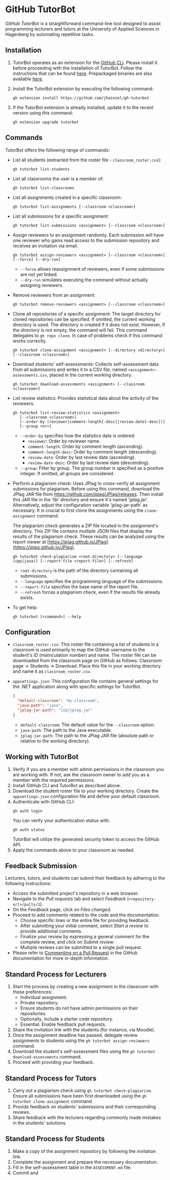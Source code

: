 ﻿# GitHub TutorBot

*GitHub TutorBot* is a straightforward command-line tool designed to assist
programming lecturers and tutors at the University of Applied Sciences in
Hagenberg by automating repetitive tasks.

## Installation

1. TutorBot operates as an extension for the [GitHub
   CLI](https://cli.github.com/). Please install it before proceeding with the
   installation of TutorBot. Follow the instructions that can be found
   [here](https://github.com/cli/cli#installation). Prepackaged binaries are
   also available [here](https://github.com/cli/cli/releases).

2. Install the TutorBot extension by executing the following command:
   ```shell
   gh extension install https://github.com/jheinzel/gh-tutorbot
   ```
3. If the TutorBot extension is already installed, update it to the recent
   version using this command:
   ```shell
   gh extension upgrade tutorbot
   ```

## Commands

TutorBot offers the following range of commands:

* List all students (extracted from the roster file - `classroom_roster.csv`):
  ```shell
  gh tutorbot list-students
  ```

* List all classrooms the user is a member of:
  ```shell
  gh tutorbot list-classrooms
  ```

* List all assignments created in a specific classroom:
  ```shell
  gh tutorbot list-assignments [--classroom <classroom>]
  ```

* List all submissions for a specific assignment:
  ```shell
  gh tutorbot list-submissions <assignment> [--classroom <classroom>]
  ```

* Assign reviewers to an assignment randomly. Each submission will have one
  reviewer who gains read access to the submission repository and receives an
  invitation via email.
  ```shell
  gh tutorbot assign-reviewers <assignment> [--classroom <classroom>] [--force] [--dry-run]
  ```
  + `--force` allows reassignment of reviewers, even if some submissions are not
    yet linked.
  + `--dry-run` simulates executing the command without actually assigning
    reviewers.

* Remove reviewers from an assignment: 
  ```shell
  gh tutorbot remove-reviewers <assignment> [--classroom <classroom>]
  ```

* Clone all repositories of a specific assignment: The target directory for
  cloned repositories can be specified. If omitted, the current working
  directory is used. The directory is created if it does not exist. However, if
  the directory is not empty, the command will fail. This command delegates to
  `gh repo clone`. In case of problems check if this command works correctly. 
  ```shell
  gh tutorbot clone-assignment <assignment> [--directory <directory>] [--classroom <classroom>]
  ```

* Download students' self-assessments: Collects self-assessment data from all
  submissions and writes it to a CSV file, named `<assignment>-assessments.csv`,
  placed in the current working directory.
  ```shell
  gh tutorbot download-assessments <assignment> [--classroom <classroom>]
  ```

* List review statistics: Provides statistical data about the activity of the
  reviewers.
  ```shell
  gh tutorbot list-review-statistics <assignment>
     [--classroom <classroom>] 
     [--order-by (reviewer|comment-length[-desc]|review-date[-desc])] 
     [--group <nr>]
  ```
  + `--order-by` specifies how the statistics data is ordered:
    + `reviewer`: Order by reviewer name.
    + `comment-length`: Order by comment length (ascending).
    + `comment-length-desc`: Order by comment length (descending).
    + `review-date`: Order by last review date (ascending).
    + `review-date-desc`: Order by last review date (descending).
  + `--group`: Filter by group. The group number is specified as a positive
    integer. If omitted, all groups are considered.

* Perform a plagiarism check: Uses JPlag to cross-verify all assignment
  submissions for plagiarism. Before using this command, download the JPlag JAR
  file from https://github.com/jplag/JPlag/releases. Then install this JAR file
  in the 'lib' directory and ensure it's named 'jplag.jar'. Alternatively,
  adjust the configuration variable 'jplag-jar-path' as necessary. It is crucial
  to first clone the assignments using the `clone-assignment` command.

  The plagiarism check generates a ZIP file located in the assignment's
  directory. This ZIP file contains multiple JSON files that display the results
  of the plagiarism check. These results can be analyzed using the report viewer
  at [https://jplag.github.io/JPlag](https://jplag.github.io/JPlag). 
  ```shell
  gh tutorbot check-plagiarism <root-directory> [--language (cpp|java)] [--report-file <report-file>] [--refresh]
  ```
  + `root-directory` is the path of the directory containing all submissions.
  + `--language` specifies the programming language of the submissions.
  + `--report-file` specifies the base name of the report file.
  + `--refresh` forces a plagiarism check, even if the results file already
    exists.

* To get help:
  ```shell
  gh tutorbot [<command>] --help
  ```

## Configuration
* `classroom_roster.csv`: This roster file containing a list of students in a
  classroom is used primarily to map the GitHub username to the student's ID
  (matriculation number) and name. The roster file can be downloaded from the
  classroom page on GitHub as follows: Classroom page → Students → Download.
  Place this file in your working directory and name it as
  `classroom_roster.csv`.

* `appsettings.json`: This configuration file contains general settings for the
  .NET application along with specific settings for TutorBot.
  ```json
  {
    "default-classroom": "my-classroom",
    "java-path": "java",
    "jplag-jar-path": "lib/jplag.jar"
  }
  ```
  + `default-classroom`: The default value for the `--classroom` option.
  + `java-path`: The path to the Java executable.
  + `jplag-jar-path`: The path to the JPlag JAR file (absolute path or relative
    to the working directory). 
  
## Working with TutorBot

1. Verify if you are a member with admin permissions in the classroom you are
   working with. If not, ask the classroom owner to add you as a member with the
   required permissions.
2. Install GitHub CLI and TutorBot as described above.
3. Download the student roster file to your working directory. Create the
   `appsettings.json` configuration file and define your default classroom.
4. Authenticate with GitHub CLI:
   ```shell
   gh auth login
   ```
   You can verify your authentication status with:
   ```shell
   gh auth status
   ```
   TutorBot will utilize the generated security token to access the GitHub API.
5. Apply the commands above to your classroom as needed.

## Feedback Submission

Lecturers, tutors, and students can submit their feedback by adhering to the
following instructions:
* Access the submitted project's repository in a web browser.
* Navigate to the *Pull requests* tab and select *Feedback*
  (`<repository-url>/pulls/1`).
* On the *Feedback* page, click on *Files changed*.
* Proceed to add comments related to the code and the documentation.
    + Choose specific lines or the entire file for providing feedback. 
    + After submitting your initial comment, select *Start a review* to provide
      additional comments.
    + Finalize your review by expressing a general comment for the complete
      review, and click on *Submit review*.
    + Multiple reviews can be submitted to a single pull request.
* Please refer to [Commenting on a Pull
  Request](https://docs.github.com/en/pull-requests/collaborating-with-pull-requests/reviewing-changes-in-pull-requests/commenting-on-a-pull-request)
  in the GitHub documentation for more in-depth information.

## Standard Process for Lecturers

1. Start the process by creating a new assignment in the classroom with these
   preferences:
   * Individual assignment.
   * Private repository.
   * Ensure students do not have admin permissions on their repositories.
   * Optionally, include a starter code repository.
   * Essential: Enable feedback pull requests.
2. Share the invitation link with the students (for instance, via Moodle).
3. Once the assignment deadline has passed, delegate review assignments to
   students using the `gh tutorbot assign-reviewers` command.
4. Download the student's self-assessment files using the `gh tutorbot
   download-assessments` command.
5. Proceed with providing your feedback.

## Standard Process for Tutors

1. Carry out a plagiarism check using `gh tutorbot check-plagiarism`. Ensure all
   submissions have been first downloaded using the `gh tutorbot
   clone-assignment` command.
2. Provide feedback on students' submissions and their corresponding reviews.
3. Share feedback with the lecturers regarding commonly made mistakes in the
   students' solutions.

## Standard Process for Students

1. Make a copy of the assignment repository by following the invitation link.
2. Complete the assignment and prepare the necessary documentation.
3. Fill in the self-assessment table in the `ASSESSMENT.md` file.
4. Commit and